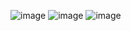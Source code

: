![image](https://github.com/user-attachments/assets/dc1241de-ab3f-455b-9394-b4906645c9ff)
![image](https://github.com/user-attachments/assets/a6d3f4b7-b055-4c30-bfba-ad9da929c7fa) ![image](https://github.com/user-attachments/assets/98c4656e-51b4-40ab-a8e3-23709bf3f7d1)



